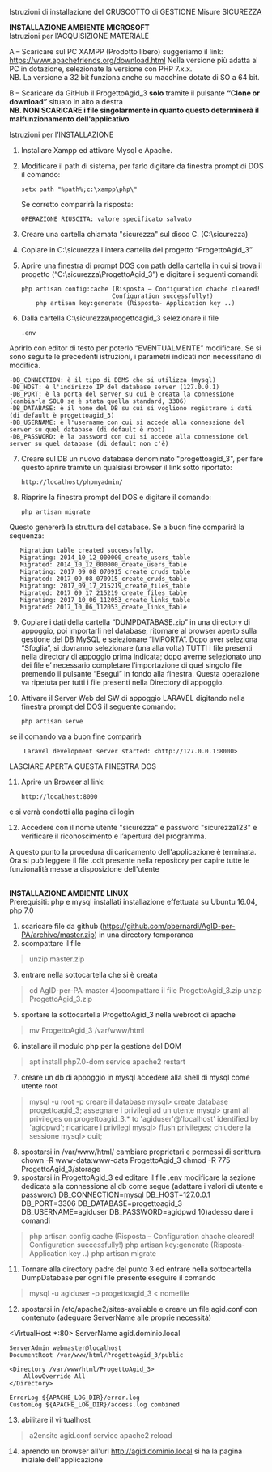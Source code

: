 Istruzioni di installazione del CRUSCOTTO di GESTIONE Misure SICUREZZA<br>

<strong>INSTALLAZIONE AMBIENTE MICROSOFT</strong><br>
Istruzioni per l’ACQUISIZIONE MATERIALE

A – Scaricare sul PC XAMPP (Prodotto libero) suggeriamo il link: https://www.apachefriends.org/download.html
Nella versione più adatta al PC in dotazione, selezionate la versione con PHP 7.x.x.<br>
NB. La versione a 32 bit funziona anche su macchine dotate di SO a 64 bit.

B – Scaricare da GitHub il ProgettoAgid_3 <b>solo</b> tramite il pulsante <b>“Clone or download”</b> situato in alto a destra<br>
<b>NB. NON SCARICARE i file singolarmente in quanto questo determinerà il malfunzionamento dell'applicativo</b>

Istruzioni per l’INSTALLAZIONE

1. Installare Xampp ed attivare Mysql e Apache.

2. Modificare il path di sistema, per farlo digitare da finestra prompt di DOS il comando:

	   setx path "%path%;c:\xampp\php\"

   Se corretto comparirà la risposta:

	   OPERAZIONE RIUSCITA: valore specificato salvato

3. Creare una cartella chiamata "sicurezza" sul disco C. (C:\sicurezza)

4. Copiare in C:\sicurezza l'intera cartella del progetto “ProgettoAgid_3”

5. Aprire una finestra di prompt DOS con path della cartella in cui si trova il progetto (“C:\sicurezza\ProgettoAgid_3”) e digitare i seguenti comandi:

	   php artisan config:cache (Risposta – Configuration chache cleared!
	 			                Configuration successfully!)
           php artisan key:generate (Risposta- Application key ..)

6. Dalla cartella C:\sicurezza\progettoagid_3 selezionare il file

	   .env

Aprirlo con editor di testo per poterlo “EVENTUALMENTE” modificare. Se si sono seguite le precedenti istruzioni, i parametri indicati non necessitano di modifica.

	-DB_CONNECTION: è il tipo di DBMS che si utilizza (mysql)
	-DB_HOST: è l'indirizzo IP del database server (127.0.0.1)
	-DB_PORT: è la porta del server su cui è creata la connessione (cambiarla SOLO se è stata quella standard, 3306)
	-DB_DATABASE: è il nome del DB su cui si vogliono registrare i dati (di default è progettoagid_3)
	-DB_USERNAME: è l'username con cui si accede alla connessione del server su quel database (di default è root)
	-DB_PASSWORD: è la password con cui si accede alla connessione del server su quel database (di default non c'è)

7. Creare sul DB un nuovo database denominato "progettoagid_3", per fare questo aprire tramite un qualsiasi browser il link sotto riportato:

	   http://localhost/phpmyadmin/
	
8. Riaprire la finestra prompt del DOS e digitare il comando:

	   php artisan migrate

Questo genererà la struttura del database. Se a buon fine comparirà la sequenza:
				
	   Migration table created successfully.
  	   Migrating: 2014_10_12_000000_create_users_table
  	   Migrated: 2014_10_12_000000_create_users_table
  	   Migrating: 2017_09_08_070915_create_cruds_table
  	   Migrated: 2017_09_08_070915_create_cruds_table
	   Migrating: 2017_09_17_215219_create_files_table
	   Migrated: 2017_09_17_215219_create_files_table
 	   Migrating: 2017_10_06_112053_create_links_table
 	   Migrated: 2017_10_06_112053_create_links_table

9. Copiare i dati della cartella “DUMPDATABASE.zip” in una directory di appoggio, poi importarli nel database, ritornare al browser aperto sulla gestione del DB MySQL e selezionare “IMPORTA”. Dopo aver seleziona “Sfoglia”, si dovranno selezionare (una alla volta) TUTTI i file presenti nella directory di appoggio prima indicata; dopo averne selezionato uno dei file e’ necessario completare l’importazione di quel singolo file premendo il pulsante “Esegui” in fondo alla finestra.
Questa operazione va ripetuta per tutti i file presenti nella Directory di appoggio.

10. Attivare il Server Web del SW di appoggio LARAVEL digitando nella finestra prompt del DOS il seguente comando:

		php artisan serve

se il comando va a buon fine comparirà

        Laravel development server started: <http://127.0.0.1:8000>

LASCIARE APERTA QUESTA FINESTRA DOS

11. Aprire un Browser al link:

	    http://localhost:8000

e si verrà condotti alla pagina di login

12. Accedere con il nome utente "sicurezza" e password "sicurezza123" e verificare il riconoscimento e l’apertura del programma.

A questo punto la procedura di caricamento dell'applicazione è terminata. Ora si può leggere il file .odt presente nella repository per capire tutte le funzionalità messe a disposizione dell'utente

<br><strong>INSTALLAZIONE AMBIENTE LINUX</strong><br>
Prerequisiti: php e mysql installati
installazione effettuata su Ubuntu 16.04, php 7.0

1) scaricare file da github (https://github.com/pbernardi/AgID-per-PA/archive/master.zip) in una directory temporanea
2) scompattare il file 
> unzip master.zip
3) entrare nella sottocartella che si è creata
> cd AgID-per-PA-master
4)scompattare il file ProgettoAgid_3.zip
> unzip ProgettoAgid_3.zip
5) sportare la sottocartella ProgettoAgid_3 nella webroot di apache
> mv ProgettoAgid_3 /var/www/html
6) installare il modulo php per la gestione del DOM
> apt install php7.0-dom
> service apache2 restart
7) creare un db di appoggio in mysql
accedere alla shell di mysql come utente root
> mysql -u root -p
creare il database
mysql> create database progettoagid_3;
assegnare i privilegi ad un utente 
mysql> grant all privileges on progettoagid_3.* to 'agiduser'@'localhost' identified by 'agidpwd';
ricaricare i privilegi
mysql> flush privileges;
chiudere la sessione
mysql> quit;
8) spostarsi in /var/www/html/
cambiare proprietari e permessi di scrittura
chown -R www-data:www-data ProgettoAgid_3
chmod -R 775 ProgettoAgid_3/storage
9) spostarsi in ProgettoAgid_3 ed editare il file .env
modificare la sezione dedicata alla connessione al db come segue (adattare i valori di utente e password)
DB_CONNECTION=mysql
DB_HOST=127.0.0.1
DB_PORT=3306
DB_DATABASE=progettoagid_3
DB_USERNAME=agiduser
DB_PASSWORD=agidpwd
10)adesso dare i comandi
> php artisan config:cache (Risposta – Configuration chache cleared! Configuration successfully!)
> php artisan key:generate (Risposta- Application key ..)
> php artisan migrate

11) Tornare alla directory padre del punto 3 ed entrare nella sottocartella DumpDatabase
per ogni file presente eseguire il comando
> mysql -u agiduser -p progettoagid_3 < nomefile

12) spostarsi in /etc/apache2/sites-available e creare un file agid.conf con contenuto (adeguare ServerName alle proprie necessità)

<VirtualHost *:80>
    ServerName agid.dominio.local

    ServerAdmin webmaster@localhost
    DocumentRoot /var/www/html/ProgettoAgid_3/public

    <Directory /var/www/html/ProgettoAgid_3>
        AllowOverride All
    </Directory>

    ErrorLog ${APACHE_LOG_DIR}/error.log
    CustomLog ${APACHE_LOG_DIR}/access.log combined
</VirtualHost>

13) abilitare il virtualhost 
> a2ensite agid.conf
> service apache2 reload

14) aprendo un browser all'url http://agid.dominio.local si ha la pagina iniziale dell'applicazione


